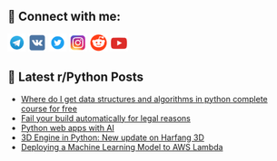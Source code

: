 ## 🔎 Connect with me:
[<img src="https://github.com/bullbesh/bullbesh/blob/main/images/Telegram.png" width="32" height="32" />](https://t.me/bullbesh)
[<img src="https://github.com/bullbesh/bullbesh/blob/main/images/VK.png" width="32" height="32" />](https://vk.com/bullbesh)
[<img src="https://github.com/bullbesh/bullbesh/blob/main/images/Twitter.png" width="32" height="32" />](https://twitter.com/bullbesh1)
[<img src="https://github.com/bullbesh/bullbesh/blob/main/images/Instagram.png" width="32" height="32" />](https://www.instagram.com/bullbesh)
[<img src="https://github.com/bullbesh/bullbesh/blob/main/images/Reddit.png" width="32" height="32" />](https://www.reddit.com/user/bullbesh)
[<img src="https://github.com/bullbesh/bullbesh/blob/main/images/YouTube.png" width="32" height="32" />](https://www.youtube.com/channel/UCtfjRs6uzgq5mfm8S06WTcg)

## 📕 Latest r/Python Posts
<!-- BLOG-POST-LIST:START -->
- [Where do I get data structures and algorithms in python complete course for free](https://www.reddit.com/r/Python/comments/15xhe9k/where_do_i_get_data_structures_and_algorithms_in/)
- [Fail your build automatically for legal reasons](https://www.reddit.com/r/Python/comments/15xf8cu/fail_your_build_automatically_for_legal_reasons/)
- [Python web apps with AI](https://www.reddit.com/r/Python/comments/15x9n3j/python_web_apps_with_ai/)
- [3D Engine in Python: New update on Harfang 3D](https://www.reddit.com/r/Python/comments/15x8tqh/3d_engine_in_python_new_update_on_harfang_3d/)
- [Deploying a Machine Learning Model to AWS Lambda](https://www.reddit.com/r/Python/comments/15x8mbe/deploying_a_machine_learning_model_to_aws_lambda/)
<!-- BLOG-POST-LIST:END -->
